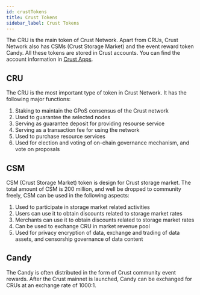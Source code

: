 ```yaml
---
id: crustTokens
title: Crust Tokens
sidebar_label: Crust Tokens
---
```


The CRU is the main token of Crust Network. Apart from CRUs, Crust Network also has CSMs (Crust Storage Market) and the event reward token Candy. All these tokens are stored in Crust accounts. You can find the account information in [Crust Apps](https://apps.crust.network/#/accounts).

## CRU
The CRU is the most important type of token in Crust Network. It has the following major functions:
1. Staking to maintain the GPoS consensus of the Crust network
2. Used to guarantee the selected nodes
3. Serving as guarantee deposit for providing resourse service
4. Serving as a transaction fee for using the network
5. Used to purchase resource services
6. Used for election and voting of on-chain governance mechanism, and vote on proposals

## CSM

CSM (Crust Storage Market) token is design for Crust storage market. The total amount
of CSM is 200 million, and well be dropped to community freely, CSM can be used in the
following aspects:
1. Used to participate in storage market related activities
2. Users can use it to obtain discounts related to storage market rates
3. Merchants can use it to obtain discounts related to storage market rates
4. Can be used to exchange CRU in market revenue pool
5. Used for privacy encryption of data, exchange and trading of data assets, and
censorship governance of data content

## Candy
The Candy is often distributed in the form of Crust community event rewards. After the Crust mainnet is launched, Candy can be exchanged for CRUs at an exchange rate of 1000:1.

